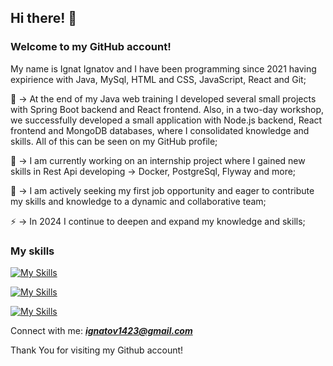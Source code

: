 ## Hi there! 👋

### Welcome to my GitHub account!
My name is Ignat Ignatov and I have been programming since 2021 having expirience with Java, MySql, HTML and CSS, JavaScript, React and Git;

🌱 ->  At the end of my Java web training I developed several small projects with Spring Boot backend and React frontend. Also, in a two-day workshop, we successfully developed a small application with Node.js backend, React frontend and MongoDB databases, where I consolidated knowledge and skills. All of this can be seen on my GitHub profile;

🔭 ->  I am currently working on an internship project where I gained new skills in Rest Api developing -> Docker, PostgreSql, Flyway and more;

👯 ->  I am actively seeking my first job opportunity and eager to contribute my skills and knowledge to a dynamic and collaborative team;

⚡  ->  In 2024 I continue to deepen and expand my knowledge and skills;

### My skills

[![My Skills](https://skillicons.dev/icons?i=java,spring,mysql,postgresql,docker)](https://skillicons.dev)

[![My Skills](https://skillicons.dev/icons?i=react,js,html,css)](https://skillicons.dev)

[![My Skills](https://skillicons.dev/icons?i=git,github)](https://skillicons.dev)

Connect with me: ***ignatov1423@gmail.com***

Thank You for visiting my Github account!
<!--
**ignatIgnatov/ignatIgnatov** is a ✨ _special_ ✨ repository because its `README.md` (this file) appears on your GitHub profile.

Here are some ideas to get you started:

- 🔭 I’m currently working on ...
- 🌱 I’m currently learning ...
- 👯 I’m looking to collaborate on ...
- 🤔 I’m looking for help with ...
- 💬 Ask me about ...
- 📫 How to reach me: ...
- 😄 Pronouns: ...
- ⚡ Fun fact: ...
-->
